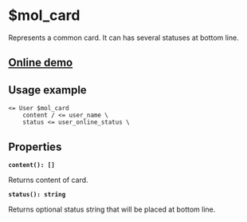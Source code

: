 # $mol_card

Represents a common card. It can has several statuses at bottom line.

## [Online demo](https://mol.js.org/app/demo/-/#demo=mol_card)

## Usage example

```
<= User $mol_card
	content / <= user_name \
	status <= user_online_status \
```

## Properties

**`content(): []`**
  
Returns content of card.

**`status(): string`**  

Returns optional status string that will be placed at bottom line.
